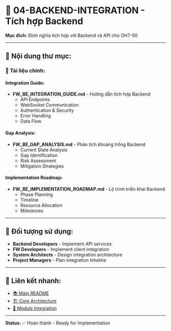 # 🔗 04-BACKEND-INTEGRATION - Tích hợp Backend

**Mục đích:** Định nghĩa tích hợp với Backend và API cho OHT-50

---

## 📁 **Nội dung thư mục:**

### **📄 Tài liệu chính:**

#### **Integration Guide:**
- **FW_BE_INTEGRATION_GUIDE.md** - Hướng dẫn tích hợp Backend
  - API Endpoints
  - WebSocket Communication
  - Authentication & Security
  - Error Handling
  - Data Flow

#### **Gap Analysis:**
- **FW_BE_GAP_ANALYSIS.md** - Phân tích khoảng trống Backend
  - Current State Analysis
  - Gap Identification
  - Risk Assessment
  - Mitigation Strategies

#### **Implementation Roadmap:**
- **FW_BE_IMPLEMENTATION_ROADMAP.md** - Lộ trình triển khai Backend
  - Phase Planning
  - Timeline
  - Resource Allocation
  - Milestones

---

## 🎯 **Đối tượng sử dụng:**
- **Backend Developers** - Implement API services
- **FW Developers** - Implement client integration
- **System Architects** - Design integration architecture
- **Project Managers** - Plan integration timeline

---

## 🔗 **Liên kết nhanh:**
- [📚 Main README](../README.md)
- [🏗️ Core Architecture](../01-CORE-ARCHITECTURE/)
- [🔧 Module Integration](../03-MODULE-INTEGRATION/)

---

**Status:** ✅ Hoàn thành - Ready for Implementation
